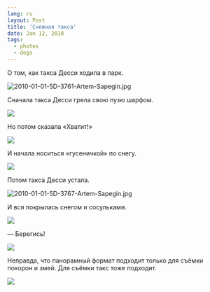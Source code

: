```yaml
---
lang: ru
layout: Post
title: 'Снежная такса'
date: Jan 12, 2010
tags:
  - photos
  - dogs
---
```


О том, как такса Десси ходила в парк.

![2010-01-01-5D-3761-Artem-Sapegin.jpg](photo://1076)

<!--more-->

Сначала такса Десси грела свою пузю шарфом.

![](/images/blog/2010-01-01-5D-3719-Artem-Sapegin.jpg)

Но потом сказала «Хватит!»

![](/images/blog/2010-01-01-5D-3710-Artem-Sapegin.jpg)

И начала носиться «гусеничкой» по снегу.

![](/images/blog/2010-01-01-5D-3749-Artem-Sapegin.jpg)

Потом такса Десси устала.

![2010-01-01-5D-3767-Artem-Sapegin.jpg](photo://1077)

И вся покрылась снегом и сосульками.

![](/images/blog/2010-01-01-5D-3776-Artem-Sapegin.jpg)

— Берегись!

![](/images/blog/2010-01-01-5D-3777-Artem-Sapegin.jpg)

Неправда, что панорамный формат подходит только для съёмки похорон и змей. Для съёмки такс тоже подходит.

![](/images/blog/2010-01-01-5D-3783-Artem-Sapegin.jpg)
